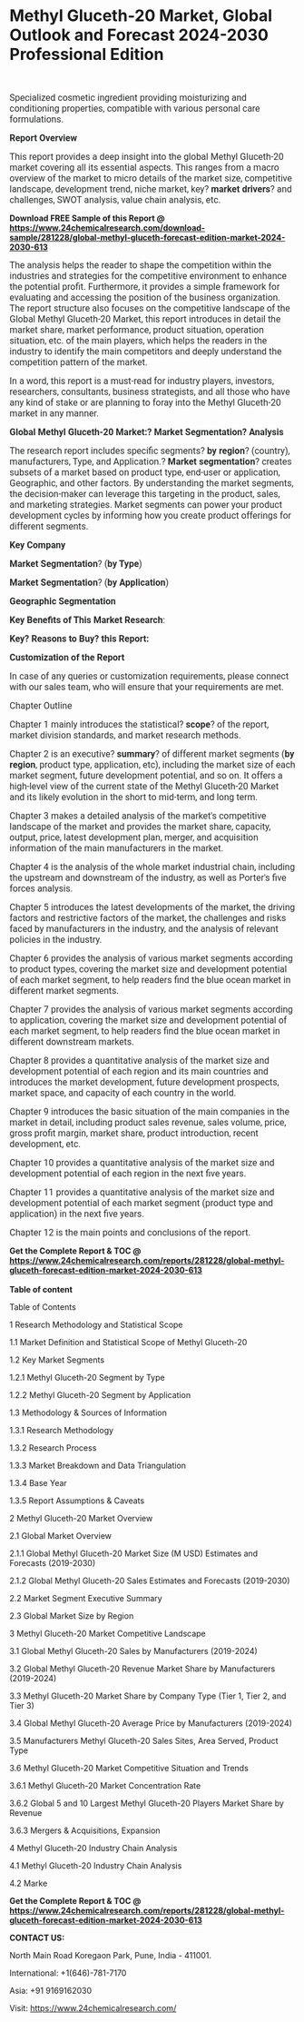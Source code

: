 <h1>Methyl Gluceth-20 Market, Global Outlook and Forecast 2024-2030 Professional Edition</h1><br/><p><span style="color:rgb(43, 45, 45); font-family:roboto,sans-serif; font-size:16px">Specialized cosmetic ingredient providing moisturizing and conditioning properties, compatible with various personal care formulations.</span></p><p><strong><span style="color:rgb(43, 45, 45); font-family:roboto,sans-serif; font-size:16px">Report Overview</span></strong></p><p><span style="color:rgb(43, 45, 45); font-family:roboto,sans-serif; font-size:16px">This report provides a deep insight into the global Methyl Gluceth-20 market covering all its essential aspects. This ranges from a macro overview of the market to micro details of the market size, competitive landscape, development trend, niche market, key? <strong>market drivers</strong>? and challenges, SWOT analysis, value chain analysis, etc.</span></p><div><b>Download FREE Sample of this Report @ <a href="https://www.24chemicalresearch.com/download-sample/281228/global-methyl-gluceth-forecast-edition-market-2024-2030-613">https://www.24chemicalresearch.com/download-sample/281228/global-methyl-gluceth-forecast-edition-market-2024-2030-613</a></b></div><p><span style="color:rgb(43, 45, 45); font-family:roboto,sans-serif; font-size:16px">The analysis helps the reader to shape the competition within the industries and strategies for the competitive environment to enhance the potential profit. Furthermore, it provides a simple framework for evaluating and accessing the position of the business organization. The report structure also focuses on the competitive landscape of the Global Methyl Gluceth-20 Market, this report introduces in detail the market share, market performance, product situation, operation situation, etc. of the main players, which helps the readers in the industry to identify the main competitors and deeply understand the competition pattern of the market.</span></p><p><span style="color:rgb(43, 45, 45); font-family:roboto,sans-serif; font-size:16px">In a word, this report is a must-read for industry players, investors, researchers, consultants, business strategists, and all those who have any kind of stake or are planning to foray into the Methyl Gluceth-20 market in any manner.</span></p><p><strong><span style="color:rgb(43, 45, 45); font-family:roboto,sans-serif; font-size:16px">Global Methyl Gluceth-20 Market:? Market Segmentation? Analysis</span></strong></p><p><span style="color:rgb(43, 45, 45); font-family:roboto,sans-serif; font-size:16px">The research report includes specific segments? <strong>by region</strong>? (country), manufacturers, Type, and Application.? <strong>Market segmentation</strong>? creates subsets of a market based on product type, end-user or application, Geographic, and other factors. By understanding the market segments, the decision-maker can leverage this targeting in the product, sales, and marketing strategies. Market segments can power your product development cycles by informing how you create product offerings for different segments.</span></p><p><strong><span style="color:rgb(43, 45, 45); font-family:roboto,sans-serif; font-size:16px">Key Company</span></strong></p><p><span style="color:rgb(43, 45, 45); font-family:roboto,sans-serif; font-size:16px"><strong>Market Segmentation</strong>? (<strong>by Type</strong>)</span></p><p><span style="color:rgb(43, 45, 45); font-family:roboto,sans-serif; font-size:16px"><strong>Market Segmentation</strong>? (<strong><strong>by Application</strong></strong>)</span></p><p><strong><span style="color:rgb(43, 45, 45); font-family:roboto,sans-serif; font-size:16px">Geographic Segmentation</span></strong></p><p><span style="color:rgb(43, 45, 45); font-family:roboto,sans-serif; font-size:16px"><strong>Key Benefits of This Market Research</strong>:</span></p><p><strong><span style="color:rgb(43, 45, 45); font-family:roboto,sans-serif; font-size:16px">Key? <strong>Reasons to Buy</strong>? this Report:</span></strong></p><p><strong><span style="color:rgb(43, 45, 45); font-family:roboto,sans-serif; font-size:16px">Customization of the Report</span></strong></p><p><span style="color:rgb(43, 45, 45); font-family:roboto,sans-serif; font-size:16px">In case of any queries or customization requirements, please connect with our sales team, who will ensure that your requirements are met.</span></p><p><span style="color:rgb(43, 45, 45); font-family:roboto,sans-serif; font-size:16px">Chapter Outline</span></p><p><span style="color:rgb(43, 45, 45); font-family:roboto,sans-serif; font-size:16px">Chapter 1 mainly introduces the statistical? <strong><strong>scope</strong></strong>? of the report, market division standards, and market research methods.</span></p><p><span style="color:rgb(43, 45, 45); font-family:roboto,sans-serif; font-size:16px">Chapter 2 is an executive? <strong><strong>summary</strong></strong>? of different market segments (<strong>by region</strong>, product type, application, etc), including the market size of each market segment, future development potential, and so on. It offers a high-level view of the current state of the Methyl Gluceth-20 Market and its likely evolution in the short to mid-term, and long term.</span></p><p><span style="color:rgb(43, 45, 45); font-family:roboto,sans-serif; font-size:16px">Chapter 3 makes a detailed analysis of the market's competitive landscape of the market and provides the market share, capacity, output, price, latest development plan, merger, and acquisition information of the main manufacturers in the market.</span></p><p><span style="color:rgb(43, 45, 45); font-family:roboto,sans-serif; font-size:16px">Chapter 4 is the analysis of the whole market industrial chain, including the upstream and downstream of the industry, as well as Porter's five forces analysis.</span></p><p><span style="color:rgb(43, 45, 45); font-family:roboto,sans-serif; font-size:16px">Chapter 5 introduces the latest developments of the market, the driving factors and restrictive factors of the market, the challenges and risks faced by manufacturers in the industry, and the analysis of relevant policies in the industry.</span></p><p><span style="color:rgb(43, 45, 45); font-family:roboto,sans-serif; font-size:16px">Chapter 6 provides the analysis of various market segments according to product types, covering the market size and development potential of each market segment, to help readers find the blue ocean market in different market segments.</span></p><p><span style="color:rgb(43, 45, 45); font-family:roboto,sans-serif; font-size:16px">Chapter 7 provides the analysis of various market segments according to application, covering the market size and development potential of each market segment, to help readers find the blue ocean market in different downstream markets.</span></p><p><span style="color:rgb(43, 45, 45); font-family:roboto,sans-serif; font-size:16px">Chapter 8 provides a quantitative analysis of the market size and development potential of each region and its main countries and introduces the market development, future development prospects, market space, and capacity of each country in the world.</span></p><p><span style="color:rgb(43, 45, 45); font-family:roboto,sans-serif; font-size:16px">Chapter 9 introduces the basic situation of the main companies in the market in detail, including product sales revenue, sales volume, price, gross profit margin, market share, product introduction, recent development, etc.</span></p><p><span style="color:rgb(43, 45, 45); font-family:roboto,sans-serif; font-size:16px">Chapter 10 provides a quantitative analysis of the market size and development potential of each region in the next five years.</span></p><p><span style="color:rgb(43, 45, 45); font-family:roboto,sans-serif; font-size:16px">Chapter 11 provides a quantitative analysis of the market size and development potential of each market segment (product type and application) in the next five years.</span></p><p><span style="color:rgb(43, 45, 45); font-family:roboto,sans-serif; font-size:16px">Chapter 12 is the main points and conclusions of the report.</span></p><div><b>Get the Complete Report & TOC @ <a href="https://www.24chemicalresearch.com/reports/281228/global-methyl-gluceth-forecast-edition-market-2024-2030-613">https://www.24chemicalresearch.com/reports/281228/global-methyl-gluceth-forecast-edition-market-2024-2030-613</a></b></div><br><b>Table of content</b><p>Table of Contents<br />
 
  1 Research Methodology and Statistical Scope<br />
 
  1.1 Market Definition and Statistical Scope of Methyl Gluceth-20<br />
 
  1.2 Key Market Segments<br />
 
  1.2.1 Methyl Gluceth-20 Segment by Type<br />
 
  1.2.2 Methyl Gluceth-20 Segment by Application<br />
 
  1.3 Methodology & Sources of Information<br />
 
  1.3.1 Research Methodology<br />
 
  1.3.2 Research Process<br />
 
  1.3.3 Market Breakdown and Data Triangulation<br />
 
  1.3.4 Base Year<br />
 
  1.3.5 Report Assumptions & Caveats<br />
 
  2 Methyl Gluceth-20 Market Overview<br />
 
  2.1 Global Market Overview<br />
 
  2.1.1 Global Methyl Gluceth-20 Market Size (M USD) Estimates and Forecasts (2019-2030)<br />
 
  2.1.2 Global Methyl Gluceth-20 Sales Estimates and Forecasts (2019-2030)<br />
 
  2.2 Market Segment Executive Summary<br />
 
  2.3 Global Market Size by Region<br />
 
  3 Methyl Gluceth-20 Market Competitive Landscape<br />
 
  3.1 Global Methyl Gluceth-20 Sales by Manufacturers (2019-2024)<br />
 
  3.2 Global Methyl Gluceth-20 Revenue Market Share by Manufacturers (2019-2024)<br />
 
  3.3 Methyl Gluceth-20 Market Share by Company Type (Tier 1, Tier 2, and Tier 3)<br />
 
  3.4 Global Methyl Gluceth-20 Average Price by Manufacturers (2019-2024)<br />
 
  3.5 Manufacturers Methyl Gluceth-20 Sales Sites, Area Served, Product Type<br />
 
  3.6 Methyl Gluceth-20 Market Competitive Situation and Trends<br />
 
  3.6.1 Methyl Gluceth-20 Market Concentration Rate<br />
 
  3.6.2 Global 5 and 10 Largest Methyl Gluceth-20 Players Market Share by Revenue<br />
 
  3.6.3 Mergers & Acquisitions, Expansion<br />
 
  4 Methyl Gluceth-20 Industry Chain Analysis<br />
 
  4.1 Methyl Gluceth-20 Industry Chain Analysis<br />
 
  4.2 Marke<br><div><b>Get the Complete Report & TOC @ <a href="https://www.24chemicalresearch.com/reports/281228/global-methyl-gluceth-forecast-edition-market-2024-2030-613">https://www.24chemicalresearch.com/reports/281228/global-methyl-gluceth-forecast-edition-market-2024-2030-613</a></b></div></p>
 
 <b>CONTACT US:</b><br>
 
 North Main Road Koregaon Park, Pune, India - 411001.<br/>
 
 International: +1(646)-781-7170<br/>
 
 Asia: +91 9169162030<br/>
 
 Visit: <a href="https://www.24chemicalresearch.com/">https://www.24chemicalresearch.com/</a>
 
 <br>